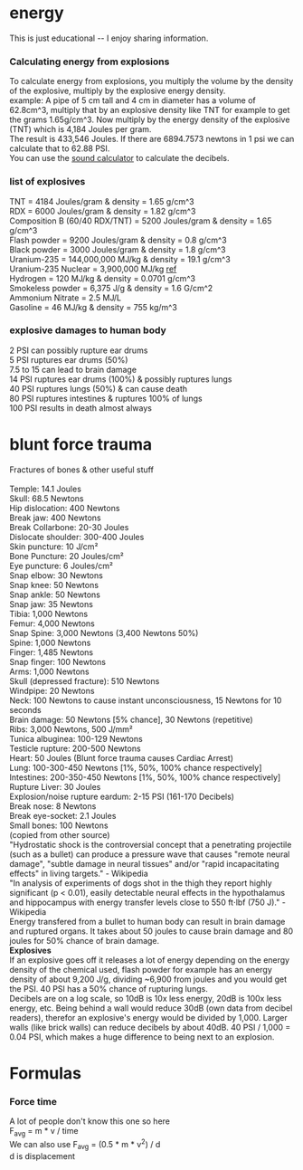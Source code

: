 # energy
This is just educational -- I enjoy sharing information.
### Calculating energy from explosions
To calculate energy from explosions, you multiply the volume by the density of the explosive, multiply by the explosive energy density. <br/>
example: A pipe of 5 cm tall and 4 cm in diameter has a volume of 62.8cm^3, multiply that by an explosive density like TNT for example to get the grams 1.65g/cm^3. Now multiply by the energy density of the explosive (TNT) which is 4,184 Joules per gram. <br/>
The result is 433,546 Joules. If there are 6894.7573 newtons in 1 psi we can calculate that to 62.88 PSI. <br/>
You can use the <a href="https://xyzpw.github.io/sound/" target="_blank">sound calculator</a> to calculate the decibels.
### list of explosives
TNT = 4184 Joules/gram & density = 1.65 g/cm^3 <br/>
RDX = 6000 Joules/gram & density = 1.82 g/cm^3 <br/>
Composition B (60/40 RDX/TNT) = 5200 Joules/gram & density = 1.65 g/cm^3 <br/>
Flash powder = 9200 Joules/gram & density = 0.8 g/cm^3 <br/>
Black powder = 3000 Joules/gram & density = 1.8 g/cm^3 <br/>
Uranium-235 = 144,000,000 MJ/kg & density = 19.1 g/cm^3 <br/>
Uranium-235 Nuclear = 3,900,000 MJ/kg <a href="https://energyeducation.ca/encyclopedia/Energy_density">ref</a> <br/>
Hydrogen = 120 MJ/kg & density = 0.0701 g/cm^3 <br/>
Smokeless powder = 6,375 J/g & density = 1.6 G/cm^2 <br/>
Ammonium Nitrate = 2.5 MJ/L <br/>
Gasoline = 46 MJ/kg & density = 755 kg/m^3
### explosive damages to human body
2 PSI can possibly rupture ear drums <br/>
5 PSI ruptures ear drums (50%)<br/>
7.5 to 15 can lead to brain damage<br/>
14 PSI ruptures ear drums (100%) & possibly ruptures lungs<br/>
40 PSI ruptures lungs (50%) & can cause death <br/>
80 PSI ruptures intestines & ruptures 100% of lungs<br/>
100 PSI results in death almost always
# blunt force trauma
Fractures of bones & other useful stuff <br/> <br/>
Temple: 14.1 Joules
<br/>
Skull: 68.5 Newtons
<br/>
Hip dislocation: 400 Newtons
<br/>
Break jaw: 400 Newtons
<br/>
Break Collarbone: 20-30 Joules
<br/>
Dislocate shoulder: 300-400 Joules
<br/>
Skin puncture: 10 J/cm²
<br/>
Bone Puncture: 20 Joules/cm²
<br/>
Eye puncture: 6 Joules/cm²
<br/>
Snap elbow: 30 Newtons
<br/>
Snap knee: 50 Newtons
<br/>
Snap ankle: 50 Newtons
<br/>
Snap jaw: 35 Newtons
<br/>
Tibia: 1,000 Newtons
<br/>
Femur: 4,000 Newtons
<br/>
Snap Spine: 3,000 Newtons (3,400 Newtons 50%)
<br/>
Spine: 1,000 Newtons
<br/>
Finger: 1,485 Newtons
<br/>
Snap finger: 100 Newtons
<br/>
Arms: 1,000 Newtons
<br/>
Skull (depressed fracture): 510 Newtons
<br/>
Windpipe: 20 Newtons
<br/>
Neck: 100 Newtons to cause instant unconsciousness, 15 Newtons for 10 seconds
<br/>
Brain damage: 50 Newtons [5% chance], 30 Newtons (repetitive)
<br/>
Ribs: 3,000 Newtons, 500 J/mm²
<br/>
Tunica albuginea: 100-129 Newtons
<br/>
Testicle rupture: 200-500 Newtons
<br/>
Heart: 50 Joules (Blunt force trauma causes Cardiac Arrest)
<br/>
Lung: 100-300-450 Newtons [1%, 50%, 100% chance respectively]
<br/>
Intestines: 200-350-450 Newtons [1%, 50%, 100% chance respectively]
<br/>
Rupture Liver: 30 Joules
<br/>
Explosion/noise rupture eardum: 2-15 PSI (161-170 Decibels)
<br/>
Break nose: 8 Newtons
<br/>
Break eye-socket: 2.1 Joules
<br/>
Small bones: 100 Newtons <br/>
(copied from other source)<br/>
"Hydrostatic shock is the controversial concept that a penetrating projectile (such as a bullet) can produce a pressure wave that causes "remote neural damage", "subtle damage in neural tissues" and/or "rapid incapacitating effects" in living targets." - Wikipedia <br/>
"In analysis of experiments of dogs shot in the thigh they report highly significant (p < 0.01), easily detectable neural effects in the hypothalamus and hippocampus with energy transfer levels close to 550 ft⋅lbf (750 J)." - Wikipedia <br/>
Energy transfered from a bullet to human body can result in brain damage and ruptured organs. It takes about 50 joules to cause brain damage and 80 joules for 50% chance of brain damage. <br/>
<b>Explosives</b> <br/>
If an explosive goes off it releases a lot of energy depending on the energy density of the chemical used, flash powder for example has an energy density of about 9,200 J/g, dividing ~6,900 from joules and you would get the PSI. 40 PSI has a 50% chance of rupturing lungs. <br/>
Decibels are on a log scale, so 10dB is 10x less energy, 20dB is 100x less energy, etc. Being behind a wall would reduce 30dB (own data from decibel readers), therefor an explosive's energy would be divided by 1,000. Larger walls (like brick walls) can reduce decibels by about 40dB. 40 PSI / 1,000 = 0.04 PSI, which makes a huge difference to being next to an explosion.

# Formulas
### Force time
A lot of people don't know this one so here <br/>
F<sub>avg</sub> = m * v / time <br/>
We can also use F<sub>avg</sub> = (0.5 * m * v<sup>2</sup>) / d <br/>
d is displacement
